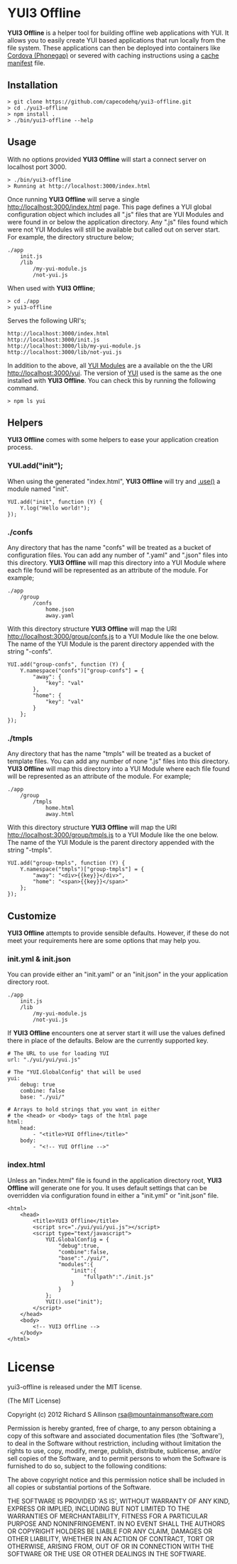 # YUI3 Offline

__YUI3 Offline__ is a helper tool for building offline web applications with YUI. It allows you to easily create YUI based applications that run locally from the file system. These applications can then be deployed into containers like [Cordova (Phonegap)](http://incubator.apache.org/cordova/) or severed with caching instructions using a [cache manifest](http://en.wikipedia.org/wiki/Cache_manifest_in_HTML5) file.

## Installation

	> git clone https://github.com/capecodehq/yui3-offline.git
	> cd ./yui3-offline
	> npm install .
    > ./bin/yui3-offline --help

## Usage

With no options provided __YUI3 Offline__ will start a connect server on localhost port 3000.

	> ./bin/yui3-offline
	> Running at http://localhost:3000/index.html

Once running __YUI3 Offline__ will serve a single [http://localhost:3000/index.html](http://localhost:3000/index.html) page. This page defines a YUI global configuration object which includes all ".js" files that are YUI Modules and were found in or below the application directory. Any ".js" files found which were not YUI Modules will still be available but called out on server start. For example, the directory structure below;

	./app
		init.js
		/lib
			/my-yui-module.js
			/not-yui.js

When used with __YUI3 Offline__;

	> cd ./app
	> yui3-offline

Serves the following URI's;

	http://localhost:3000/index.html
	http://localhost:3000/init.js
	http://localhost:3000/lib/my-yui-module.js
	http://localhost:3000/lib/not-yui.js

In addition to the above, all [YUI Modules](http://yuilibrary.com/yui/docs/guides/) are a available on the the URI [http://localhost:3000/yui](http://localhost:3000/yui). The version of [YUI](http://yuilibrary.com/) used is the same as the one installed with __YUI3 Offline__. You can check this by running the following command.

	> npm ls yui

## Helpers

__YUI3 Offline__ comes with some helpers to ease your application creation process.

### YUI.add("init");

When using the generated "index.html", __YUI3 Offline__ will try and [.use()](http://yuilibrary.com/yui/docs/yui/) a module named "init".

	YUI.add("init", function (Y) {
		Y.log("Hello world!");
	});

### ./confs

Any directory that has the name "confs" will be treated as a bucket of configuration files. You can add any number of ".yaml" and ".json" files into this directory. __YUI3 Offline__ will map this directory into a YUI Module where each file found will be represented as an attribute of the module. For example;

	./app
		/group
			/confs
				home.json
				away.yaml

With this directory structure __YUI3 Offline__ will map the URI [http://localhost:3000/group/confs.js](http://localhost:3000/group/confs.js) to a YUI Module like the one below. The name of the YUI Module is the parent directory appended with the string "-confs".

	YUI.add("group-confs", function (Y) {
		Y.namespace("confs")["group-confs"] = {
	    	"away": {
	        	"key": "val"
	    	},
	    	"home": {
	        	"key": "val"
	    	}
		};
	});

### ./tmpls

Any directory that has the name "tmpls" will be treated as a bucket of template files. You can add any number of none ".js" files into this directory. __YUI3 Offline__ will map this directory into a YUI Module where each file found will be represented as an attribute of the module.  For example;

	./app
		/group
			/tmpls
				home.html
				away.html

With this directory structure __YUI3 Offline__ will map the URI [http://localhost:3000/group/tmpls.js](http://localhost:3000/group/tmpls.js) to a YUI Module like the one below. The name of the YUI Module is the parent directory appended with the string "-tmpls".

	YUI.add("group-tmpls", function (Y) {
		Y.namespace("tmpls")["group-tmpls"] = {
	    	"away": "<div>{{key}}</div>",
	    	"home": "<span>{{key}}</span>"
		};
	});

## Customize

__YUI3 Offline__ attempts to provide sensible defaults. However, if these do not meet your requirements here are some options that may help you.

### init.yml & init.json

You can provide either an "init.yaml" or an "init.json" in the your application directory root.

	./app
		init.js
		/lib
			/my-yui-module.js
			/not-yui.js

If __YUI3 Offline__ encounters one at server start it will use the values defined there in place of the defaults. Below are the currently supported key.

	# The URL to use for loading YUI
	url: "./yui/yui/yui.js"

	# The "YUI.GlobalConfig" that will be used
	yui:
	    debug: true
	    combine: false
	    base: "./yui/"

	# Arrays to hold strings that you want in either
	# the <head> or <body> tags of the html page
	html:
	    head: 
	        - "<title>YUI Offline</title>"
	    body:
	        - "<!-- YUI Offline -->"

### index.html

Unless an "index.html" file is found in the application directory root, __YUI3 Offline__ will generate one for you. It uses default settings that can be overridden via configuration found in either a "init.yml" or "init.json" file.

	<html>
	    <head>
	        <title>YUI3 Offline</title>
	        <script src="./yui/yui/yui.js"></script>
	        <script type="text/javascript">
	        	YUI.GlobalConfig = {
					"debug":true,
					"combine":false,
					"base":"./yui/",
					"modules":{
						"init":{
							"fullpath":"./init.js"
						}
					}
				};
				YUI().use("init");
	        </script>
	    </head>
	    <body>
			<!-- YUI3 Offline -->
	    </body>
	</html>

# License

yui3-offline is released under the MIT license.

(The MIT License)

Copyright (c) 2012 Richard S Allinson <rsa@mountainmansoftware.com>

Permission is hereby granted, free of charge, to any person obtaining
a copy of this software and associated documentation files (the
'Software'), to deal in the Software without restriction, including
without limitation the rights to use, copy, modify, merge, publish,
distribute, sublicense, and/or sell copies of the Software, and to
permit persons to whom the Software is furnished to do so, subject to
the following conditions:

The above copyright notice and this permission notice shall be
included in all copies or substantial portions of the Software.

THE SOFTWARE IS PROVIDED 'AS IS', WITHOUT WARRANTY OF ANY KIND,
EXPRESS OR IMPLIED, INCLUDING BUT NOT LIMITED TO THE WARRANTIES OF
MERCHANTABILITY, FITNESS FOR A PARTICULAR PURPOSE AND NONINFRINGEMENT.
IN NO EVENT SHALL THE AUTHORS OR COPYRIGHT HOLDERS BE LIABLE FOR ANY
CLAIM, DAMAGES OR OTHER LIABILITY, WHETHER IN AN ACTION OF CONTRACT,
TORT OR OTHERWISE, ARISING FROM, OUT OF OR IN CONNECTION WITH THE
SOFTWARE OR THE USE OR OTHER DEALINGS IN THE SOFTWARE.
